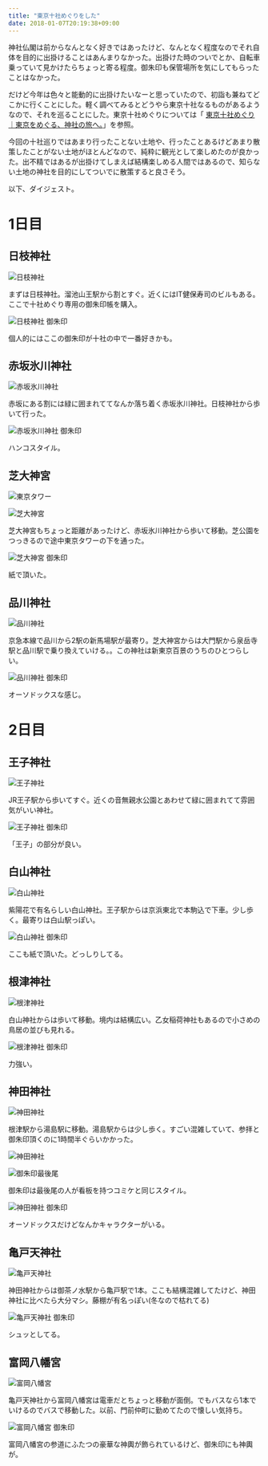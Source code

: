 ```yaml
---
title: "東京十社めぐりをした"
date: 2018-01-07T20:19:38+09:00
---
```


神社仏閣は前からなんとなく好きではあったけど、なんとなく程度なのでそれ自体を目的に出掛けることはあんまりなかった。出掛けた時のついでとか、自転車乗っていて見かけたらちょっと寄る程度。御朱印も保管場所を気にしてもらったことはなかった。

だけど今年は色々と能動的に出掛けたいなーと思っていたので、初詣も兼ねてどこかに行くことにした。軽く調べてみるとどうやら東京十社なるものがあるようなので、それを巡ることにした。東京十社めぐりについては「 [東京十社めぐり｜東京をめぐる、神社の旅へ。](http://10jinja.tokyo/)」を参照。

今回の十社巡りではあまり行ったことない土地や、行ったことあるけどあまり散策したことがない土地がほとんどなので、純粋に観光として楽しめたのが良かった。出不精ではあるが出掛けてしまえば結構楽しめる人間ではあるので、知らない土地の神社を目的にしてついでに散策すると良さそう。

以下、ダイジェスト。

# 1日目

## 日枝神社

![日枝神社](/images/2018/01/07/DSC_8938.jpg)

まずは日枝神社。溜池山王駅から割とすぐ。近くにはIT健保寿司のビルもある。ここで十社めぐり専用の御朱印帳を購入。

![日枝神社 御朱印](/images/2018/01/07/IMG_7576.JPG)

個人的にはここの御朱印が十社の中で一番好きかも。

## 赤坂氷川神社

![赤坂氷川神社](/images/2018/01/07/DSC_8943.jpg)

赤坂にある割には緑に囲まれててなんか落ち着く赤坂氷川神社。日枝神社から歩いて行った。

![赤坂氷川神社 御朱印](/images/2018/01/07/IMG_7579.JPG)

ハンコスタイル。

## 芝大神宮

![東京タワー](/images/2018/01/07/DSC_8947.jpg)

![芝大神宮](/images/2018/01/07/DSC_8950.jpg)

芝大神宮もちょっと距離があったけど、赤坂氷川神社から歩いて移動。芝公園をつっきるので途中東京タワーの下を通った。

![芝大神宮 御朱印](/images/2018/01/07/IMG_7580.JPG)

紙で頂いた。

## 品川神社

![品川神社](/images/2018/01/07/DSC_8952.jpg)

京急本線で品川から2駅の新馬場駅が最寄り。芝大神宮からは大門駅から泉岳寺駅と品川駅で乗り換えていける。。この神社は新東京百景のうちのひとつらしい。

![品川神社 御朱印](/images/2018/01/07/IMG_7577.JPG)

オーソドックスな感じ。

# 2日目

## 王子神社

![王子神社](/images/2018/01/07/DSC_8962.jpg)

JR王子駅から歩いてすぐ。近くの音無親水公園とあわせて緑に囲まれてて雰囲気がいい神社。

![王子神社 御朱印](/images/2018/01/07/IMG_7575.JPG)

「王子」の部分が良い。

## 白山神社

![白山神社](/images/2018/01/07/DSC_8972.jpg)

紫陽花で有名らしい白山神社。王子駅からは京浜東北で本駒込で下車。少し歩く。最寄りは白山駅っぽい。

![白山神社 御朱印](/images/2018/01/07/IMG_7574.JPG)

ここも紙で頂いた。どっしりしてる。

## 根津神社

![根津神社](/images/2018/01/07/DSC_8982.jpg)

白山神社からは歩いて移動。境内は結構広い。乙女稲荷神社もあるので小さめの鳥居の並びも見れる。

![根津神社 御朱印](/images/2018/01/07/IMG_7571.JPG)

力強い。

## 神田神社

![神田神社](/images/2018/01/07/IMG_7540.jpg)

根津駅から湯島駅に移動。湯島駅からは少し歩く。すごい混雑していて、参拝と御朱印頂くのに1時間半ぐらいかかった。

![神田神社](/images/2018/01/07/IMG_7570.jpg)

![御朱印最後尾](/images/2018/01/07/IMG_7541.jpg)

御朱印は最後尾の人が看板を持つコミケと同じスタイル。

![神田神社 御朱印](/images/2018/01/07/IMG_7572.JPG)

オーソドックスだけどなんかキャラクターがいる。

## 亀戸天神社

![亀戸天神社](/images/2018/01/07/DSC_9000.jpg)

神田神社からは御茶ノ水駅から亀戸駅で1本。ここも結構混雑してたけど、神田神社に比べたら大分マシ。藤棚が有名っぽい(冬なので枯れてる)

![亀戸天神社 御朱印](/images/2018/01/07/IMG_7573.JPG)

シュッとしてる。

## 富岡八幡宮

![富岡八幡宮](/images/2018/01/07/DSC_9003.jpg)

亀戸天神社から富岡八幡宮は電車だとちょっと移動が面倒。でもバスなら1本でいけるのでバスで移動した。以前、門前仲町に勤めてたので懐しい気持ち。

![富岡八幡宮 御朱印](/images/2018/01/07/IMG_7578.JPG)

富岡八幡宮の参道にふたつの豪華な神輿が飾られているけど、御朱印にも神輿が。
